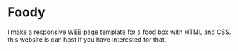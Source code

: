 # Foody
I make a responsive WEB page template for a food box with HTML and CSS. this website is can host if you have interested for that. 
